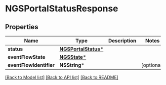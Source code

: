 # NGSPortalStatusResponse

## Properties
Name | Type | Description | Notes
------------ | ------------- | ------------- | -------------
**status** | [**NGSPortalStatus***](NGSPortalStatus.md) |  | 
**eventFlowState** | [**NGSState***](NGSState.md) |  | 
**eventFlowIdentifier** | **NSString*** |  | [optional] 

[[Back to Model list]](../README.md#documentation-for-models) [[Back to API list]](../README.md#documentation-for-api-endpoints) [[Back to README]](../README.md)


